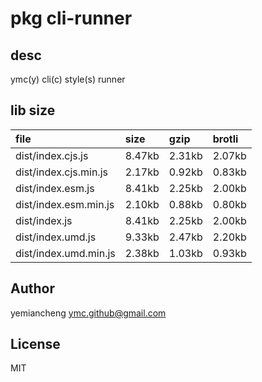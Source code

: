 # pkg cli-runner

## desc
ymc(y) cli(c) style(s) runner

## lib size  
file | size | gzip | brotli
:---- | :---- | :---- | :----
dist/index.cjs.js | 8.47kb | 2.31kb | 2.07kb
dist/index.cjs.min.js | 2.17kb | 0.92kb | 0.83kb
dist/index.esm.js | 8.41kb | 2.25kb | 2.00kb
dist/index.esm.min.js | 2.10kb | 0.88kb | 0.80kb
dist/index.js | 8.41kb | 2.25kb | 2.00kb
dist/index.umd.js | 9.33kb | 2.47kb | 2.20kb
dist/index.umd.min.js | 2.38kb | 1.03kb | 0.93kb

## Author
yemiancheng <ymc.github@gmail.com>

## License
MIT